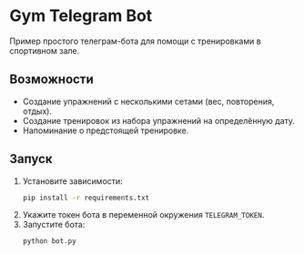 # Gym Telegram Bot

Пример простого телеграм-бота для помощи с тренировками в спортивном зале.

## Возможности
- Создание упражнений с несколькими сетами (вес, повторения, отдых).
- Создание тренировок из набора упражнений на определённую дату.
- Напоминание о предстоящей тренировке.

## Запуск
1. Установите зависимости:
   ```bash
   pip install -r requirements.txt
   ```
2. Укажите токен бота в переменной окружения `TELEGRAM_TOKEN`.
3. Запустите бота:
   ```bash
   python bot.py
   ```
